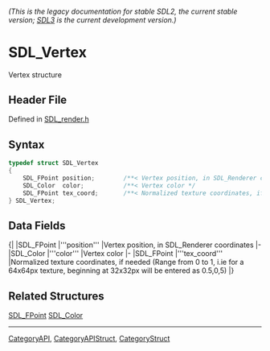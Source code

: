 ###### (This is the legacy documentation for stable SDL2, the current stable version; [SDL3](https://wiki.libsdl.org/SDL3/) is the current development version.)
# SDL_Vertex

Vertex structure

## Header File

Defined in [SDL_render.h](https://github.com/libsdl-org/SDL/blob/SDL2/include/SDL_render.h)

## Syntax

```c
typedef struct SDL_Vertex
{
    SDL_FPoint position;        /**< Vertex position, in SDL_Renderer coordinates  */
    SDL_Color  color;           /**< Vertex color */
    SDL_FPoint tex_coord;       /**< Normalized texture coordinates, if needed */
} SDL_Vertex;
```

## Data Fields

{|
|SDL_FPoint
|'''position'''
|Vertex position, in SDL_Renderer coordinates
|-
|SDL_Color
|'''color'''
|Vertex color
|-
|SDL_FPoint
|'''tex_coord'''
|Normalized texture coordinates, if needed (Range from 0 to 1, i.ie for a 64x64px texture, beginning at 32x32px will be entered as 0.5,0,5)
|}

## Related Structures

[SDL_FPoint](SDL_FPoint)
[SDL_Color](SDL_Color)

----
[CategoryAPI](CategoryAPI), [CategoryAPIStruct](CategoryAPIStruct), [CategoryStruct](CategoryStruct)


